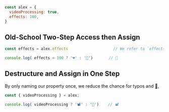 ```js
const alex = {
  videoProcessing: true,
  effects: 100,
}
```  


## Old-School Two-Step Access then Assign

```js
const effects = alex.effects                    // We refer to `effects` twice!

console.log( effects < 100 ? '💔' : '🐸')       // 🐸
```


## Destructure and Assign in One Step
By only naming our property once, we reduce the chance for typos and <abbr title="bugs">🐛.</abbr>

```js
const { videoProcessing } = alex;

console.log( videoProcessing ? '📽️' : '🎵')    // 📽️
```
